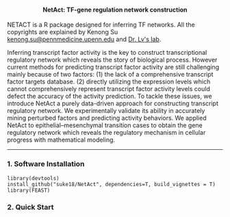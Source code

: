 <center> <h4> NetAct: TF-gene regulation network construction </h4> </center>



NETACT is a R package designed for inferring TF networks. All the copyrights  are explained by Kenong Su kenong.su@pennmedicine.upenn.edu and [Dr. Lv's lab](https://www.lusystemsbio.com).

Inferring transcript factor activity is the key to construct transcriptional regulatory network which reveals the story of biological process. However current methods for predicting transcript factor activity are still challenging mainly because of two factors: (1) the lack of a comprehensive transcript factor targets database. (2) directly utilizing the expression levels which cannot comprehensively represent transcript factor activity levels could defect the accuracy of the activity prediction. To tackle these issues, we introduce NetAct a purely data-driven approach for constructing transcript regulatory network. We experimentally validate its ability in accurately mining perturbed factors and predicting activity behaviors. We applied NetAct to epithelial–mesenchymal transition cases to obtain the gene regulatory network which reveals the regulatory mechanism in cellular progress with mathematical modeling.

-------------------

### 1. Software Installation
```
library(devtools)
install_github("suke18/NetAct", dependencies=T, build_vignettes = T)
library(FEAST)
```

### 2. Quick Start
